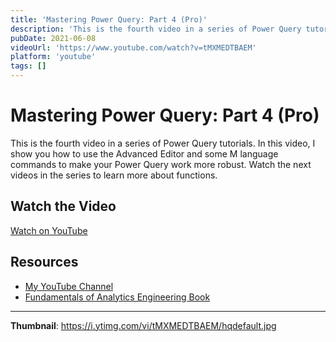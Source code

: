 ```yaml
---
title: 'Mastering Power Query: Part 4 (Pro)'
description: 'This is the fourth video in a series of Power Query tutorials. In this video, I show you how to use the Advanced Editor and some M language commands to make your Power Query work more robust. Watch th...'
pubDate: 2021-06-08
videoUrl: 'https://www.youtube.com/watch?v=tMXMEDTBAEM'
platform: 'youtube'
tags: []
---
```


# Mastering Power Query: Part 4 (Pro)

This is the fourth video in a series of Power Query tutorials. In this video, I show you how to use the Advanced Editor and some M language commands to make your Power Query work more robust. Watch the next videos in the series to learn more about functions.

## Watch the Video

[Watch on YouTube](https://www.youtube.com/watch?v=tMXMEDTBAEM)

## Resources

- [My YouTube Channel](https://www.youtube.com/juanalytics)
- [Fundamentals of Analytics Engineering Book](https://www.amazon.com/author/jmperafan)

---

**Thumbnail**: https://i.ytimg.com/vi/tMXMEDTBAEM/hqdefault.jpg
